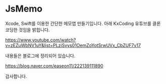 # JsMemo

Xcode, Swift를 이용한 간단한 메모앱 만들기입니다.
아래 KxCoding 유튜브를 클론 코딩한 것임을 밝힙니다.

https://www.youtube.com/watch?v=zEZuWbNV1uY&list=PLziSvys01OemZoYotSrwUVx_CbZUF7v17

내용들은 블로그에 정리되어 있습니다.

https://blog.naver.com/easeon11/222139111890

감사합니다.
